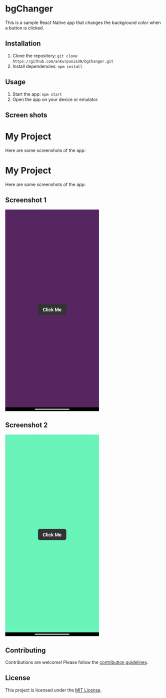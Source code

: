 # bgChanger

This is a sample React Native app that changes the background color when a button is clicked.

## Installation

1. Clone the repository: `git clone https://github.com/ankurpunia30/bgChanger.git`
2. Install dependencies: `npm install`

## Usage

1. Start the app: `npm start`
2. Open the app on your device or emulator.

## Screen shots
# My Project

Here are some screenshots of the app:
# My Project

Here are some screenshots of the app:

## Screenshot 1
<img src="screenshots/Screenshot_2024-05-21-12-19-29-423-edit_com.bgchanger.jpg" alt="Screenshot 1" width="300">

## Screenshot 2
<img src="screenshots/Screenshot_2024-05-21-12-19-42-927-edit_com.bgchanger.jpg" alt="Screenshot 2" width="300">


## Contributing

Contributions are welcome! Please follow the [contribution guidelines](CONTRIBUTING.md).

## License

This project is licensed under the [MIT License](LICENSE).
